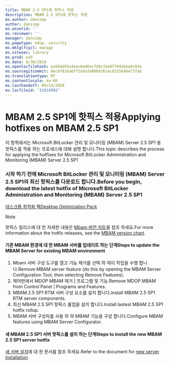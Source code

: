 ```yaml
---
title: MBAM 2.5 SP1에 핫픽스 적용
description: MBAM 2.5 SP1에 핫픽스 적용
ms.author: dansimp
author: dansimp
ms.assetid: ''
ms.reviewer: ''
manager: dansimp
ms.pagetype: mdop, security
ms.mktglfcycl: manage
ms.sitesec: library
ms.prod: w10
ms.date: 8/30/2018
ms.openlocfilehash: ea564d93a3eec6a46ec7d4c1be0f794abba9c93e
ms.sourcegitcommit: 8ecbf818a6ff2ddafd80b93614c01256484737ad
ms.translationtype: MT
ms.contentlocale: ko-KR
ms.lasthandoff: 09/14/2020
ms.locfileid: "11014992"
---
```

# <span data-ttu-id="cdbb4-103">MBAM 2.5 SP1에 핫픽스 적용</span><span class="sxs-lookup"><span data-stu-id="cdbb4-103">Applying hotfixes on MBAM 2.5 SP1</span></span>
<span data-ttu-id="cdbb4-104">이 항목에서는 Microsoft BitLocker 관리 및 모니터링 (MBAM) Server 2.5 SP1 용 핫픽스를 적용 하는 프로세스에 대해 설명 합니다.</span><span class="sxs-lookup"><span data-stu-id="cdbb4-104">This topic describes the process for applying the hotfixes for Microsoft BitLocker Administration and Monitoring (MBAM) Server 2.5 SP1</span></span>

### <span data-ttu-id="cdbb4-105">시작 하기 전에 Microsoft BitLocker 관리 및 모니터링 (MBAM) Server 2.5 SP1의 최신 핫픽스를 다운로드 합니다.</span><span class="sxs-lookup"><span data-stu-id="cdbb4-105">Before you begin, download the latest hotfix of Microsoft BitLocker Administration and Monitoring (MBAM) Server 2.5 SP1</span></span>
[<span data-ttu-id="cdbb4-106">데스크톱 최적화 팩</span><span class="sxs-lookup"><span data-stu-id="cdbb4-106">Desktop Optimization Pack</span></span>](https://www.microsoft.com/download/details.aspx?id=57157)

> [!NOTE]
> <span data-ttu-id="cdbb4-107">핫픽스 릴리스에 대 한 자세한 내용은 [Mbam 버전 차트](https://docs.microsoft.com/archive/blogs/dubaisec/mbam-version-chart)를 참조 하세요.</span><span class="sxs-lookup"><span data-stu-id="cdbb4-107">For more information about the hotfix releases, see the [MBAM version chart](https://docs.microsoft.com/archive/blogs/dubaisec/mbam-version-chart).</span></span>

#### <span data-ttu-id="cdbb4-108">기존 MBAM 환경에 대 한 MBAM 서버를 업데이트 하는 단계</span><span class="sxs-lookup"><span data-stu-id="cdbb4-108">Steps to update the MBAM Server for existing MBAM environment</span></span> 
1. <span data-ttu-id="cdbb4-109">Mbam 서버 구성 도구를 열고 기능 제거를 선택 하 여이 작업을 수행 합니다.</span><span class="sxs-lookup"><span data-stu-id="cdbb4-109">Remove MBAM server feature (do this by opening the MBAM Server Configuration Tool, then selecting Remove Features).</span></span>
2. <span data-ttu-id="cdbb4-110">제어판에서 MDOP MBAM 제거 | 프로그램 및 기능.</span><span class="sxs-lookup"><span data-stu-id="cdbb4-110">Remove MDOP MBAM from Control Panel | Programs and Features.</span></span>
3. <span data-ttu-id="cdbb4-111">MBAM 2.5 SP1 RTM 서버 구성 요소를 설치 합니다.</span><span class="sxs-lookup"><span data-stu-id="cdbb4-111">Install MBAM 2.5 SP1 RTM server components.</span></span>
4. <span data-ttu-id="cdbb4-112">최신 MBAM 2.5 SP1 핫픽스 롤업을 설치 합니다.</span><span class="sxs-lookup"><span data-stu-id="cdbb4-112">Install lastest MBAM 2.5 SP1 hotfix rollup.</span></span>
5. <span data-ttu-id="cdbb4-113">MBAM 서버 구성자를 사용 하 여 MBAM 기능을 구성 합니다.</span><span class="sxs-lookup"><span data-stu-id="cdbb4-113">Configure MBAM features using MBAM Server Configurator.</span></span>

#### <span data-ttu-id="cdbb4-114">새 MBAM 2.5 SP1 서버 핫픽스를 설치 하는 단계</span><span class="sxs-lookup"><span data-stu-id="cdbb4-114">Steps to install the new MBAM 2.5 SP1 server hotfix</span></span>
<span data-ttu-id="cdbb4-115">[새 서버 설치](deploying-the-mbam-25-server-infrastructure.md)에 대 한 문서를 참조 하세요.</span><span class="sxs-lookup"><span data-stu-id="cdbb4-115">Refer to the document for [new server installation](deploying-the-mbam-25-server-infrastructure.md).</span></span>

